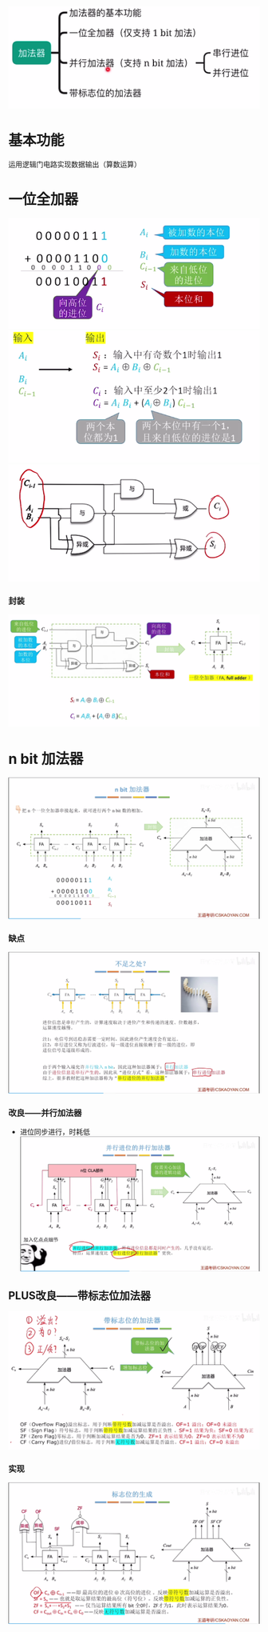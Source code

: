 


![输入图片说明](/imgs/2025-07-28/TH2yNBz9aNm5VrVi.png)

# 基本功能
运用逻辑门电路实现数据输出（算数运算）

# 一位全加器
![输入图片说明](/imgs/2025-07-28/0Vpjm2eDMQ8yzFZe.png)
![输入图片说明](/imgs/2025-07-28/TEP0j9ezRM0TSx4W.png)
![输入图片说明](/imgs/2025-07-28/qSqTdBdfuYoRUwKg.png)
### 封装
![输入图片说明](/imgs/2025-07-28/uAmbV5VXeiDC3asn.png)

# n bit 加法器
![输入图片说明](/imgs/2025-07-28/Nj9by82qle0HtM4j.png)
### 缺点
![输入图片说明](/imgs/2025-07-28/6VeYvAR4M8EHJoXH.png)


### 改良——并行加法器
-  进位同步进行，时耗低
![输入图片说明](/imgs/2025-07-28/iGQhQvkX4A3nkKWO.png)

## PLUS改良——带标志位加法器
![输入图片说明](/imgs/2025-07-28/zaes0DMyMwfdxHMB.png)
### 实现
![输入图片说明](/imgs/2025-07-28/fdTMwHUSL2NYwwex.png)
<!--stackedit_data:
eyJoaXN0b3J5IjpbMTQ4OTczMTU4MF19
-->